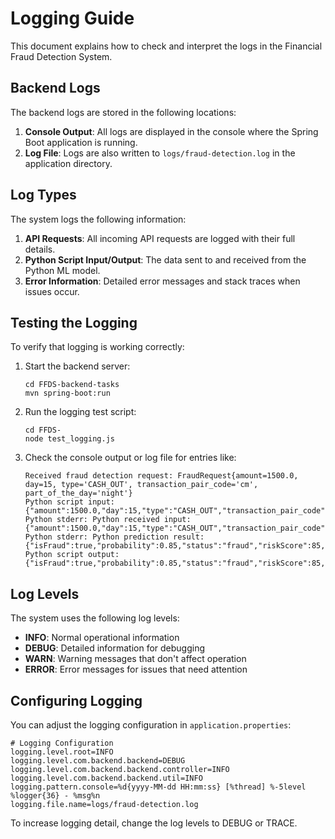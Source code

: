 # Logging Guide

This document explains how to check and interpret the logs in the Financial Fraud Detection System.

## Backend Logs

The backend logs are stored in the following locations:

1. **Console Output**: All logs are displayed in the console where the Spring Boot application is running.
2. **Log File**: Logs are also written to `logs/fraud-detection.log` in the application directory.

## Log Types

The system logs the following information:

1. **API Requests**: All incoming API requests are logged with their full details.
2. **Python Script Input/Output**: The data sent to and received from the Python ML model.
3. **Error Information**: Detailed error messages and stack traces when issues occur.

## Testing the Logging

To verify that logging is working correctly:

1. Start the backend server:
   ```
   cd FFDS-backend-tasks
   mvn spring-boot:run
   ```

2. Run the logging test script:
   ```
   cd FFDS-
   node test_logging.js
   ```

3. Check the console output or log file for entries like:
   ```
   Received fraud detection request: FraudRequest{amount=1500.0, day=15, type='CASH_OUT', transaction_pair_code='cm', part_of_the_day='night'}
   Python script input: {"amount":1500.0,"day":15,"type":"CASH_OUT","transaction_pair_code":"cm","part_of_the_day":"night"}
   Python stderr: Python received input: {"amount":1500.0,"day":15,"type":"CASH_OUT","transaction_pair_code":"cm","part_of_the_day":"night"}
   Python stderr: Python prediction result: {"isFraud":true,"probability":0.85,"status":"fraud","riskScore":85,...}
   Python script output: {"isFraud":true,"probability":0.85,"status":"fraud","riskScore":85,...}
   ```

## Log Levels

The system uses the following log levels:

- **INFO**: Normal operational information
- **DEBUG**: Detailed information for debugging
- **WARN**: Warning messages that don't affect operation
- **ERROR**: Error messages for issues that need attention

## Configuring Logging

You can adjust the logging configuration in `application.properties`:

```properties
# Logging Configuration
logging.level.root=INFO
logging.level.com.backend.backend=DEBUG
logging.level.com.backend.backend.controller=INFO
logging.level.com.backend.backend.util=INFO
logging.pattern.console=%d{yyyy-MM-dd HH:mm:ss} [%thread] %-5level %logger{36} - %msg%n
logging.file.name=logs/fraud-detection.log
```

To increase logging detail, change the log levels to DEBUG or TRACE.